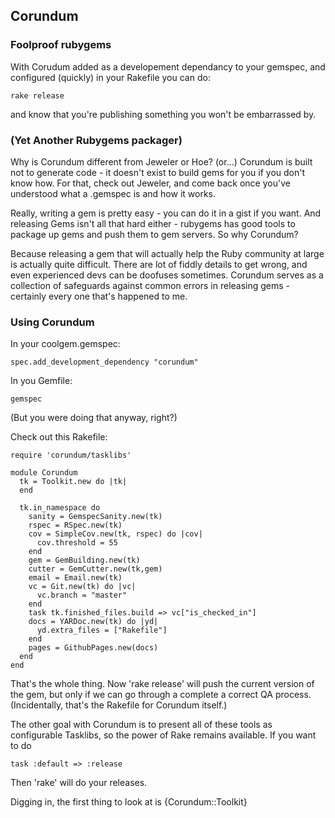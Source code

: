 ## Corundum
### Foolproof rubygems

With Corudum added as a developement dependancy to your gemspec, and configured
(quickly) in your Rakefile you can do:

    rake release

and know that you're publishing something you won't be embarrassed by.

### (Yet Another Rubygems packager)

Why is Corundum different from Jeweler or Hoe?  (or...) Corundum is built not
to generate code - it doesn't exist to build gems for you if you don't know
how.  For that, check out Jeweler, and come back once you've understood what a
.gemspec is and how it works.

Really, writing a gem is pretty easy - you can do it in a gist if you want.  And releasing Gems isn't all that hard either - rubygems has good tools to package up gems and push them to gem servers.  So why Corundum?

Because releasing a gem that will actually help the Ruby community at large is
actually quite difficult.  There are lot of fiddly details to get wrong, and
even experienced devs can be doofuses sometimes.  Corundum serves as a
collection of safeguards against common errors in releasing gems - certainly
every one that's happened to me.

### Using Corundum

In your coolgem.gemspec:

    spec.add_development_dependency "corundum"

In you Gemfile:

    gemspec

(But you were doing that anyway, right?)

Check out this Rakefile:

    require 'corundum/tasklibs'

    module Corundum
      tk = Toolkit.new do |tk|
      end

      tk.in_namespace do
        sanity = GemspecSanity.new(tk)
        rspec = RSpec.new(tk)
        cov = SimpleCov.new(tk, rspec) do |cov|
          cov.threshold = 55
        end
        gem = GemBuilding.new(tk)
        cutter = GemCutter.new(tk,gem)
        email = Email.new(tk)
        vc = Git.new(tk) do |vc|
          vc.branch = "master"
        end
        task tk.finished_files.build => vc["is_checked_in"]
        docs = YARDoc.new(tk) do |yd|
          yd.extra_files = ["Rakefile"]
        end
        pages = GithubPages.new(docs)
      end
    end

That's the whole thing.  Now 'rake release' will push the current version of
the gem, but only if we can go through a complete a correct QA process.
(Incidentally, that's the Rakefile for Corundum itself.)

The other goal with Corundum is to present all of these tools as
configurable Tasklibs, so the power of Rake remains available.  If you want
to do

    task :default => :release

Then 'rake' will do your releases.

Digging in, the first thing to look at is {Corundum::Toolkit}
